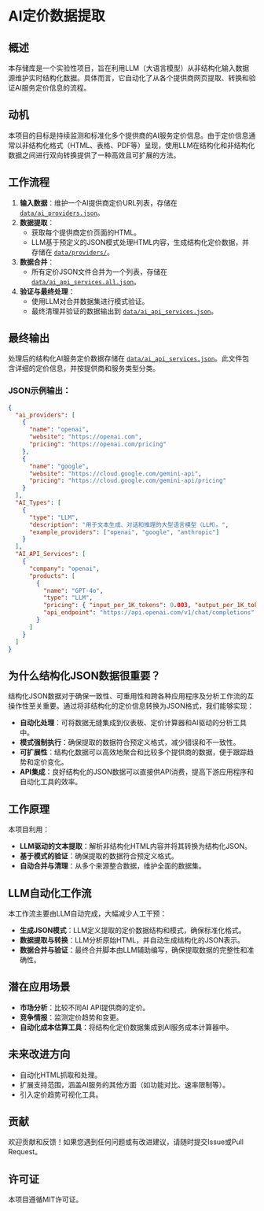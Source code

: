 # AI定价数据提取

## 概述
本存储库是一个实验性项目，旨在利用LLM（大语言模型）从非结构化输入数据源维护实时结构化数据。具体而言，它自动化了从各个提供商网页提取、转换和验证AI服务定价信息的流程。

## 动机
本项目的目标是持续监测和标准化多个提供商的AI服务定价信息。由于定价信息通常以非结构化格式（HTML、表格、PDF等）呈现，使用LLM在结构化和非结构化数据之间进行双向转换提供了一种高效且可扩展的方法。

## 工作流程

1. **输入数据**：维护一个AI提供商定价URL列表，存储在 [`data/ai_providers.json`](data/ai_providers.json)。
2. **数据提取**：
   - 获取每个提供商定价页面的HTML。
   - LLM基于预定义的JSON模式处理HTML内容，生成结构化定价数据，并存储在 [`data/providers/`](data/providers/)。
3. **数据合并**：
   - 所有定价JSON文件合并为一个列表，存储在 [`data/ai_api_services.all.json`](data/ai_api_services.all.json)。
4. **验证与最终处理**：
   - 使用LLM对合并数据集进行模式验证。
   - 最终清理并验证的数据输出到 [`data/ai_api_services.json`](data/ai_api_services.json)。

## 最终输出
处理后的结构化AI服务定价数据存储在 [`data/ai_api_services.json`](data/ai_api_services.json?raw=true)。此文件包含详细的定价信息，并按提供商和服务类型分类。

### JSON示例输出：
```json
{
  "ai_providers": [
    {
      "name": "openai",
      "website": "https://openai.com",
      "pricing": "https://openai.com/pricing"
    },
    {
      "name": "google",
      "website": "https://cloud.google.com/gemini-api",
      "pricing": "https://cloud.google.com/gemini-api/pricing"
    }
  ],
  "AI_Types": [
    {
      "type": "LLM",
      "description": "用于文本生成、对话和推理的大型语言模型（LLM）。",
      "example_providers": ["openai", "google", "anthropic"]
    }
  ],
  "AI_API_Services": [
    {
      "company": "openai",
      "products": [
        {
          "name": "GPT-4o",
          "type": "LLM",
          "pricing": { "input_per_1K_tokens": 0.003, "output_per_1K_tokens": 0.015, "currency": "USD" },
          "api_endpoint": "https://api.openai.com/v1/chat/completions"
        }
      ]
    }
  ]
}
```

## 为什么结构化JSON数据很重要？
结构化JSON数据对于确保一致性、可重用性和跨各种应用程序及分析工作流的互操作性至关重要。通过将非结构化的定价信息转换为JSON格式，我们能够实现：
- **自动化处理**：可将数据无缝集成到仪表板、定价计算器和AI驱动的分析工具中。
- **模式强制执行**：确保提取的数据符合预定义格式，减少错误和不一致性。
- **可扩展性**：结构化数据可以高效地聚合和比较多个提供商的数据，便于跟踪趋势和定价变化。
- **API集成**：良好结构化的JSON数据可以直接供API消费，提高下游应用程序和自动化工具的效率。

## 工作原理
本项目利用：
- **LLM驱动的文本提取**：解析非结构化HTML内容并将其转换为结构化JSON。
- **基于模式的验证**：确保提取的数据符合预定义格式。
- **自动合并与清理**：从多个来源整合数据，维护全面的数据集。

## LLM自动化工作流
本工作流主要由LLM自动完成，大幅减少人工干预：
- **生成JSON模式**：LLM定义提取的定价数据结构和模式，确保标准化格式。
- **数据提取与转换**：LLM分析原始HTML，并自动生成结构化的JSON表示。
- **数据合并与验证**：最终合并脚本由LLM辅助编写，确保提取数据的完整性和准确性。

## 潜在应用场景
- **市场分析**：比较不同AI API提供商的定价。
- **竞争情报**：监测定价趋势和变更。
- **自动化成本估算工具**：将结构化定价数据集成到AI服务成本计算器中。

## 未来改进方向
- 自动化HTML抓取和处理。
- 扩展支持范围，涵盖AI服务的其他方面（如功能对比、速率限制等）。
- 引入定价趋势可视化工具。

## 贡献
欢迎贡献和反馈！如果您遇到任何问题或有改进建议，请随时提交Issue或Pull Request。

## 许可证
本项目遵循MIT许可证。


